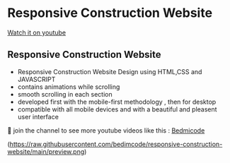 # Responsive Construction Website 

[Watch it on youtube](https://www.youtube.com/watch?v=IOyZO_l94ME&list=PL07efmqYWHZ_cxA1GvuXQMA-VYk8dhuiv)

## Responsive Construction Website 

- Responsive Construction Website Design using HTML,CSS and JAVASCRIPT 
- contains animations while scrolling 
- smooth scrolling in each section 
- developed first with the mobile-first methodology , then for desktop
- compatible with all mobile devices and with a beautiful and pleasent user interface 

💙 join the channel to see more youtube videos like this : [Bedmicode](https://www.youtube.com/watch?v=IOyZO_l94ME&list=PL07efmqYWHZ_cxA1GvuXQMA-VYk8dhuiv)

(https://raw.githubusercontent.com/bedimcode/responsive-construction-website/main/preview.png)